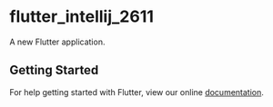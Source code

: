 # flutter_intellij_2611

A new Flutter application.

## Getting Started

For help getting started with Flutter, view our online
[documentation](https://flutter.io/).
